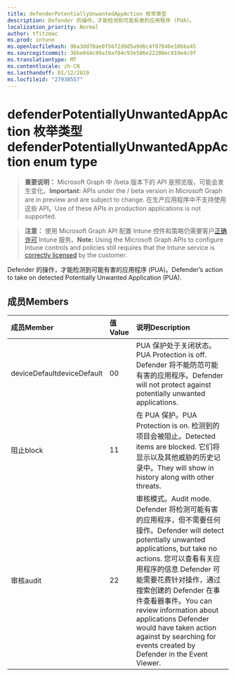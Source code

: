 ```yaml
---
title: defenderPotentiallyUnwantedAppAction 枚举类型
description: Defender 的操作，才能检测到可能有害的应用程序 (PUA)。
localization_priority: Normal
author: tfitzmac
ms.prod: intune
ms.openlocfilehash: 96a3dd70ae0f56f2d0d5a9d6c4f87846e10bba45
ms.sourcegitcommit: 36be044c89a19af84c93e586e22200ec919e4c9f
ms.translationtype: MT
ms.contentlocale: zh-CN
ms.lasthandoff: 01/12/2019
ms.locfileid: "27938557"
---
```

# <a name="defenderpotentiallyunwantedappaction-enum-type"></a><span data-ttu-id="4da08-103">defenderPotentiallyUnwantedAppAction 枚举类型</span><span class="sxs-lookup"><span data-stu-id="4da08-103">defenderPotentiallyUnwantedAppAction enum type</span></span>

> <span data-ttu-id="4da08-104">**重要说明：** Microsoft Graph 中 /beta 版本下的 API 是预览版，可能会发生变化。</span><span class="sxs-lookup"><span data-stu-id="4da08-104">**Important:** APIs under the / beta version in Microsoft Graph are in preview and are subject to change.</span></span> <span data-ttu-id="4da08-105">在生产应用程序中不支持使用这些 API。</span><span class="sxs-lookup"><span data-stu-id="4da08-105">Use of these APIs in production applications is not supported.</span></span>

> <span data-ttu-id="4da08-106">**注意：** 使用 Microsoft Graph API 配置 Intune 控件和策略仍需要客户[正确许可](https://go.microsoft.com/fwlink/?linkid=839381) Intune 服务。</span><span class="sxs-lookup"><span data-stu-id="4da08-106">**Note:** Using the Microsoft Graph APIs to configure Intune controls and policies still requires that the Intune service is [correctly licensed](https://go.microsoft.com/fwlink/?linkid=839381) by the customer.</span></span>

<span data-ttu-id="4da08-107">Defender 的操作，才能检测到可能有害的应用程序 (PUA)。</span><span class="sxs-lookup"><span data-stu-id="4da08-107">Defender’s action to take on detected Potentially Unwanted Application (PUA).</span></span>
## <a name="members"></a><span data-ttu-id="4da08-108">成员</span><span class="sxs-lookup"><span data-stu-id="4da08-108">Members</span></span>
|<span data-ttu-id="4da08-109">成员</span><span class="sxs-lookup"><span data-stu-id="4da08-109">Member</span></span>|<span data-ttu-id="4da08-110">值</span><span class="sxs-lookup"><span data-stu-id="4da08-110">Value</span></span>|<span data-ttu-id="4da08-111">说明</span><span class="sxs-lookup"><span data-stu-id="4da08-111">Description</span></span>|
|:---|:---|:---|
|<span data-ttu-id="4da08-112">deviceDefault</span><span class="sxs-lookup"><span data-stu-id="4da08-112">deviceDefault</span></span>|<span data-ttu-id="4da08-113">0</span><span class="sxs-lookup"><span data-stu-id="4da08-113">0</span></span>|<span data-ttu-id="4da08-114">PUA 保护处于关闭状态。</span><span class="sxs-lookup"><span data-stu-id="4da08-114">PUA Protection is off.</span></span> <span data-ttu-id="4da08-115">Defender 将不能防范可能有害的应用程序。</span><span class="sxs-lookup"><span data-stu-id="4da08-115">Defender will not protect against potentially unwanted applications.</span></span>|
|<span data-ttu-id="4da08-116">阻止</span><span class="sxs-lookup"><span data-stu-id="4da08-116">block</span></span>|<span data-ttu-id="4da08-117">1</span><span class="sxs-lookup"><span data-stu-id="4da08-117">1</span></span>|<span data-ttu-id="4da08-118">在 PUA 保护。</span><span class="sxs-lookup"><span data-stu-id="4da08-118">PUA Protection is on.</span></span> <span data-ttu-id="4da08-119">检测到的项目会被阻止。</span><span class="sxs-lookup"><span data-stu-id="4da08-119">Detected items are blocked.</span></span> <span data-ttu-id="4da08-120">它们将显示以及其他威胁的历史记录中。</span><span class="sxs-lookup"><span data-stu-id="4da08-120">They will show in history along with other threats.</span></span>|
|<span data-ttu-id="4da08-121">审核</span><span class="sxs-lookup"><span data-stu-id="4da08-121">audit</span></span>|<span data-ttu-id="4da08-122">2</span><span class="sxs-lookup"><span data-stu-id="4da08-122">2</span></span>|<span data-ttu-id="4da08-123">审核模式。</span><span class="sxs-lookup"><span data-stu-id="4da08-123">Audit mode.</span></span> <span data-ttu-id="4da08-124">Defender 将检测可能有害的应用程序，但不需要任何操作。</span><span class="sxs-lookup"><span data-stu-id="4da08-124">Defender will detect potentially unwanted applications, but take no actions.</span></span> <span data-ttu-id="4da08-125">您可以查看有关应用程序的信息 Defender 可能需要花费针对操作，通过搜索创建的 Defender 在事件查看器事件。</span><span class="sxs-lookup"><span data-stu-id="4da08-125">You can review information about applications Defender would have taken action against by searching for events created by Defender in the Event Viewer.</span></span>|





